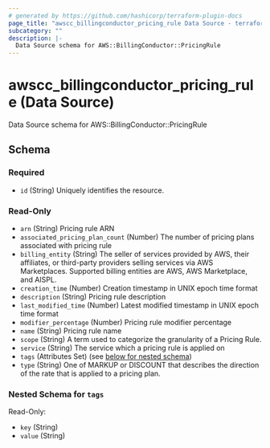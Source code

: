 ```yaml
---
# generated by https://github.com/hashicorp/terraform-plugin-docs
page_title: "awscc_billingconductor_pricing_rule Data Source - terraform-provider-awscc"
subcategory: ""
description: |-
  Data Source schema for AWS::BillingConductor::PricingRule
---
```


# awscc_billingconductor_pricing_rule (Data Source)

Data Source schema for AWS::BillingConductor::PricingRule



<!-- schema generated by tfplugindocs -->
## Schema

### Required

- `id` (String) Uniquely identifies the resource.

### Read-Only

- `arn` (String) Pricing rule ARN
- `associated_pricing_plan_count` (Number) The number of pricing plans associated with pricing rule
- `billing_entity` (String) The seller of services provided by AWS, their affiliates, or third-party providers selling services via AWS Marketplaces. Supported billing entities are AWS, AWS Marketplace, and AISPL.
- `creation_time` (Number) Creation timestamp in UNIX epoch time format
- `description` (String) Pricing rule description
- `last_modified_time` (Number) Latest modified timestamp in UNIX epoch time format
- `modifier_percentage` (Number) Pricing rule modifier percentage
- `name` (String) Pricing rule name
- `scope` (String) A term used to categorize the granularity of a Pricing Rule.
- `service` (String) The service which a pricing rule is applied on
- `tags` (Attributes Set) (see [below for nested schema](#nestedatt--tags))
- `type` (String) One of MARKUP or DISCOUNT that describes the direction of the rate that is applied to a pricing plan.

<a id="nestedatt--tags"></a>
### Nested Schema for `tags`

Read-Only:

- `key` (String)
- `value` (String)


